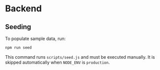 # Backend

## Seeding

To populate sample data, run:

```bash
npm run seed
```

This command runs `scripts/seed.js` and must be executed manually. It is skipped automatically when `NODE_ENV` is `production`.
